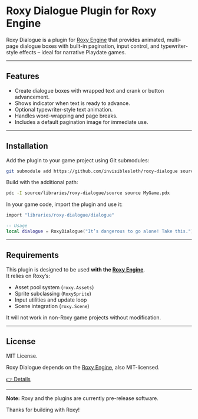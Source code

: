 # Roxy Dialogue Plugin for Roxy Engine

Roxy Dialogue is a plugin for [Roxy Engine](https://github.com/invisiblesloth/roxy-engine) that provides animated, multi-page dialogue boxes with built-in pagination, input control, and typewriter-style effects – ideal for narrative Playdate games.

---

## Features

- Create dialogue boxes with wrapped text and crank or button advancement.
- Shows indicator when text is ready to advance.
- Optional typewriter-style text animation.
- Handles word-wrapping and page breaks.
- Includes a default pagination image for immediate use.

---

## Installation

Add the plugin to your game project using Git submodules:

```bash
git submodule add https://github.com/invisiblesloth/roxy-dialogue source/libraries/roxy-dialogue
````

Build with the additional path:

```bash
pdc -I source/libraries/roxy-dialogue/source source MyGame.pdx
```

In your game code, import the plugin and use it:

```lua
import "libraries/roxy-dialogue/dialogue"

-- Usage
local dialogue = RoxyDialogue("It’s dangerous to go alone! Take this.")
```

---

## Requirements

This plugin is designed to be used **with the [Roxy Engine](https://github.com/invisiblesloth/roxy-engine)**.  
It relies on Roxy’s:

- Asset pool system (`roxy.Assets`)
- Sprite subclassing (`RoxySprite`)
- Input utilities and update loop
- Scene integration (`roxy.Scene`)

It will not work in non-Roxy game projects without modification.

---

## License

MIT License.

Roxy Dialogue depends on the [Roxy Engine](https://github.com/invisiblesloth/roxy-engine), also MIT-licensed.

[👉 Details](./LICENSE)

---

**Note:** Roxy and the plugins are currently pre-release software.

Thanks for building with Roxy!
